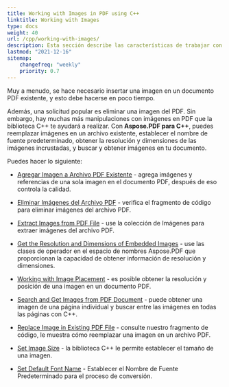 ```yaml
---
title: Working with Images in PDF using C++
linktitle: Working with Images
type: docs
weight: 40
url: /cpp/working-with-images/
description: Esta sección describe las características de trabajar con imágenes en un archivo PDF usando la biblioteca C++.
lastmod: "2021-12-16"
sitemap:
    changefreq: "weekly"
    priority: 0.7
---
```


Muy a menudo, se hace necesario insertar una imagen en un documento PDF existente, y esto debe hacerse en poco tiempo.

Además, una solicitud popular es eliminar una imagen del PDF. Sin embargo, hay muchas más manipulaciones con imágenes en PDF que la biblioteca C++ te ayudará a realizar. Con **Aspose.PDF para C++**, puedes reemplazar imágenes en un archivo existente, establecer el nombre de fuente predeterminado, obtener la resolución y dimensiones de las imágenes incrustadas, y buscar y obtener imágenes en tu documento.

Puedes hacer lo siguiente:

- [Agregar Imagen a Archivo PDF Existente](/pdf/cpp/add-image-to-existing-pdf-file/) - agrega imágenes y referencias de una sola imagen en el documento PDF, después de eso controla la calidad.

- [Eliminar Imágenes del Archivo PDF](/pdf/cpp/delete-images-from-pdf-file/) - verifica el fragmento de código para eliminar imágenes del archivo PDF.
- [Extract Images from PDF File](/pdf/cpp/extract-images-from-pdf-file/) - use la colección de Imágenes para extraer imágenes del archivo PDF.
- [Get the Resolution and Dimensions of Embedded Images](/pdf/cpp/get-resolution-and-dimensions-of-embedded-images/) - use las clases de operador en el espacio de nombres Aspose.PDF que proporcionan la capacidad de obtener información de resolución y dimensiones.
- [Working with Image Placement](/pdf/cpp/working-with-image-placement/) - es posible obtener la resolución y posición de una imagen en un documento PDF.
- [Search and Get Images from PDF Document](/pdf/cpp/search-and-get-images-from-pdf-document/) - puede obtener una imagen de una página individual y buscar entre las imágenes en todas las páginas con C++.
- [Replace Image in Existing PDF File](/pdf/cpp/replace-image-in-existing-pdf-file/) - consulte nuestro fragmento de código, le muestra cómo reemplazar una imagen en un archivo PDF.
- [Set Image Size](/pdf/cpp/set-image-size/) - la biblioteca C++ le permite establecer el tamaño de una imagen.

- [Set Default Font Name](/pdf/cpp/set-default-font-name/) - Establecer el Nombre de Fuente Predeterminado para el proceso de conversión.